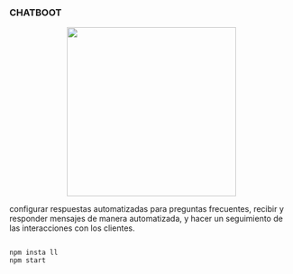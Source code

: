 ### CHATBOOT

<p align="center">
  <img width="300" src ="https://www.shutterstock.com/image-photo/businessman-on-blurred-background-chatting-260nw-730472956.jpg">
</p>


 configurar respuestas automatizadas para preguntas frecuentes, 
 recibir y responder mensajes de manera automatizada, y hacer un seguimiento de las interacciones con los clientes. 
 
```

npm insta ll
npm start
```
